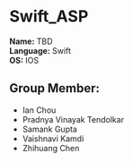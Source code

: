 # Swift_ASP
 **Name:** TBD  
 **Language:** Swift  
 **OS:** IOS  

## Group Member: 
* Ian Chou
* Pradnya Vinayak Tendolkar
* Samank Gupta
* Vaishnavi Kamdi
* Zhihuang Chen
 
 
 
 
